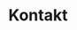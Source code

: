 ---
# GLOBAL 
layout: contact
page_type: contact
title: Kontakt
published: true
links_visible: true

#SEO
seo_title:  Wycenimy Twój projekt! |  Software House | Projets
seo_description: |-
  Chcesz omówić swój pomysł? Napisz do nas, a my skontaktujemy się z Tobą w ciągu 24h i rozpoczniemy współpracę.

#HREFLANGS
display_hreflangs: true
hreflangs:
- lang: en
  link: https://projets.io/contact.html
- lang: pl
  link: https://projets.pl/kontakt.html

#MENU 
top_line:
  menu_title: Kontakt
  cta_title:  Wyceń projekt

#SETTINGS
show_contact_in_footer: false

#CONTACT layout
header:
  title: <strong>Witaj</strong>, miło Cię widzieć
  intro: |-
    Chcesz pilnie omówić swój pomysł? Zadzwoń, z chęcią odpowiem na wszystkie Twoje pytania i przygotuje ekspresową estymację.
  phone: +48 666 395 394
  phone_desc: Jestem do Twojej dyspozycji od poniedziałku do piątku w godzinach 8.00 - 18.00
  mail: wojciech@projets.pl
  mail_desc: Na wiadomości e-mail staram się odpisywać w ten sam dzień. Maksymalny czas odpowiedzi to 24h 
  main_photo: uploads/kontakt-OG-image.jpg
  person_photo: uploads/wojciech-kozak-contact.png

form_intro: Mozesz też wypełnić formularz, który znajduje się poniżej. Gwarantuje, że skontaktuje się z Tobą najpóźniej w ciągu 24h.

project_type:
  header:
    title: Jakiego typu projekt chcesz zrealizować?
    # content: |-
    #   Zastanawiasz się jak stworzyć sklep internetowy? Potrzebujesz funkcjonalnej aplikacji? A może masz pomysł na stronę internetową, ale nie wiesz jak go zrealizować? Wybierz jedną z opcji, abyśmy wiedzieli, jak możemy Ci pomóc. 
    icon: /assets/img/1.svg
  types:
    -
      title: Aplikacja
      icon: /uploads/icon-lg-admin-panel.svg
    -
      title: Sklep internetowy
      icon: /uploads/icon-lg-e-commerce.svg
    -
      title: Strona internetowa
      icon: /uploads/icon-lg-web-design.svg
    -
      title: Aplikacja mobilna
      icon: /uploads/icon-lg-mobile-app.svg 
project_range:
  header:
    title: Jaki zakres prac będzie obejmował projekt?
    # content: |-
    #   Interesuje Cię zaprogramowanie aplikacji i umieszczenie jej na serwerze? Zależy Ci na przygotowaniu projektu, który będzie wyróżniał się nowoczesnym designem i praktycznymi technologiami? Szukasz pomocy związanej z identyfikacją wizualną? Postaw na obszar, który Cię interesuje lub wybierz kompleksową pomoc.
    icon: /assets/img/2.svg
  types:
    -
      title: Back-end
      icon: /uploads/icon-lg-web-development.svg
    -
      title: Front-end   
      icon: /uploads/icon-lg-admin-panel.svg
    -
      title: Design
      icon: /uploads/icon-lg-product-design.svg
contact_form:
  header:
    title: Wypełnij poniższy formularz
    content: |-
      
    icon: /assets/img/3.svg
  inputs:
    email:
      title: Adres e-mail
      placeholder: Wpisz tutaj ...
    phone:
      title: Numer telefonu
      placeholder: Wpisz tutaj ...
    name:
      title: Imię i nazwisko (Nazwa firmy)
      placeholder: Wpisz tutaj ...
    message:
      title: Treść wiadomości
      placeholder: Wpisz tutaj ...
  consent: Zgadzam się na przetwarzanie moich danych osobowych przez Matlega sp. j. w celu odpowiedzi na moją wiadomość, drogą telefoniczną lub poprzez e-mail.
  submit: Wyślij formularz

---